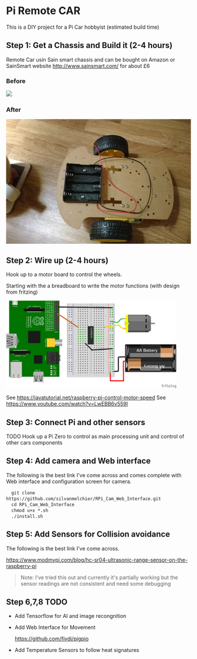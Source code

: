 # Pi Remote CAR

This is a DIY project for a Pi Car hobbyist (estimated build time)

## Step 1: Get a Chassis and Build it (2-4 hours)

Remote Car usin Sain smart chassis and can be bought on Amazon or SainSmart website http://www.sainsmart.com/ for about £6

### Before

<img src="https://images-na.ssl-images-amazon.com/images/I/61qH18xAjVL._SL1200_.jpg" height="340" >

### After

<img src="pi-car-chassis-wired.jpg" height="340" >

## Step 2: Wire up (2-4 hours)

Hook up to a motor board to control the wheels. 

Starting with the a breadboard to write the motor functions (with design from fritzing)

<img src="raspberry-pi-connect-motor-board.png" height="240" >

See https://javatutorial.net/raspberry-pi-control-motor-speed
See https://www.youtube.com/watch?v=LwEBB6v559I

## Step 3: Connect Pi and other sensors

TODO Hook up a Pi Zero to control as main processing unit and control of other cars components 

## Step 4: Add camera and Web interface

The following is the best link I've come across and comes complete with Web interface and configuration screen for camera. 
```
  git clone https://github.com/silvanmelchior/RPi_Cam_Web_Interface.git
  cd RPi_Cam_Web_Interface
  chmod u+x *.sh
  ./install.sh
  ```
  
## Step 5: Add Sensors for Collision avoidance

The following is the best link I've come across. 

  https://www.modmypi.com/blog/hc-sr04-ultrasonic-range-sensor-on-the-raspberry-pi

> Note: I've tried this out and currently it's partially working but the sensor readings are not consistent and need some debugging


## Step 6,7,8 TODO 
* Add Tensorflow for AI and image recongnition
* Add Web Interface for Movement

  https://github.com/fivdi/pigpio
* Add Temperature Sensors to follow heat signatures
